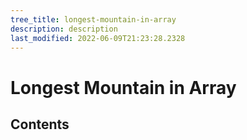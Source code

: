 ```yaml
---
tree_title: longest-mountain-in-array
description: description
last_modified: 2022-06-09T21:23:28.2328
---
```


# Longest Mountain in Array

## Contents
